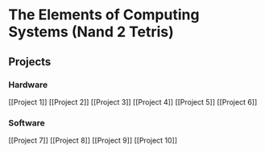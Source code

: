 # The Elements of Computing Systems (Nand 2 Tetris)

## Projects
### Hardware
[[Project 1]]
[[Project 2]]
[[Project 3]]
[[Project 4]]
[[Project 5]]
[[Project 6]]

### Software
[[Project 7]]
[[Project 8]]
[[Project 9]]
[[Project 10]]
